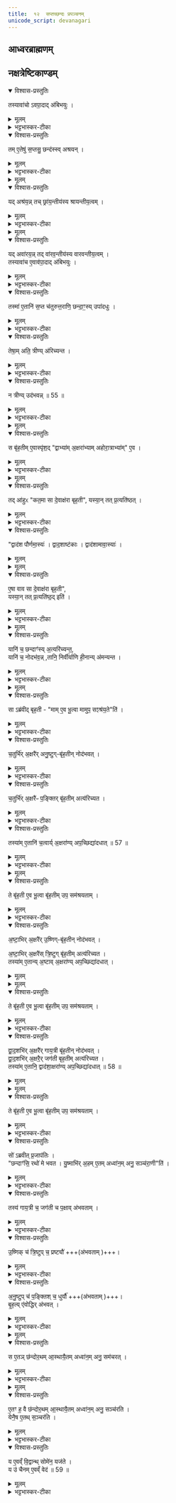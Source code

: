 ```yaml
---
title:  १२  सप्तच्छन्दः प्रपञ्चनम्
unicode_script: devanagari
---
```


## आध्वरब्राह्मणम्
## नक्षत्रेष्टिकाण्डम्‌

<details open><summary>विश्वास-प्रस्तुतिः</summary>

तस्यावा॑चो ऽवपा॒दाद् अ॑बिभयुः ।  
</details>

<details><summary>मूलम्</summary>

तस्यावा॑चो ऽवपा॒दाद् अ॑बिभयुः ।  
</details>

<details><summary>भट्टभास्कर-टीका</summary>

1 तस्यावाच इत्यादि ॥ उक्तमेकविंशेनादित्यस्य मात्रामिन्द्रो गत इति । तस्य आदित्यात्मन इन्द्रस्य अवाचोऽवपादात् अधः पतनात् अबिभयुः कदाचिदयमवाक्पतेदिति देवा भीतिं गताः । पद्यतेर्घञ्, थाथादिना उतरपदान्तोदात्तत्वम् ।
</details>

<details open><summary>विश्वास-प्रस्तुतिः</summary>

तम् ए॒तेषु॑ स॒प्तसु॒ छन्द॑स्स्व् अश्रयन् ।  
</details>

<details><summary>मूलम्</summary>

तम् ए॒तेषु॑ स॒प्तसु॒ छन्द॑स्स्व् अश्रयन् ।  
</details>

<details><summary>भट्टभास्कर-टीका</summary>

अथ तमेतेषु गायत्र्यादिषु सप्तसु छन्दस्सु अश्रयन् स्थापितवन्तः सप्तछन्दांस्याश्रयमकुर्वन् साम्नि । तत् तस्मात्तदाधारस्य सामविशेषस्य श्रायन्तीयत्वम् ।
</details>


<details><summary>मूलम्</summary>

यदश्र॑यन् ।
तच्छ्रा॑य॒न्तीय॑स्य श्रायन्तीय॒त्वम् ।
</details>

<details open><summary>विश्वास-प्रस्तुतिः</summary>

यद् अश्र॑य॒न्न् तच् छ्रा॑य॒न्तीय॑स्य श्रायन्तीय॒त्वम् ।  
</details>

<details><summary>मूलम्</summary>

यद् अश्र॑य॒न्न् तच् छ्रा॑य॒न्तीय॑स्य श्रायन्तीय॒त्वम् ।  
</details>

<details><summary>भट्टभास्कर-टीका</summary>

श्रयत्यनेन छन्दांस्यादित्य इति श्रायन्तीयम् ।
</details>


<details><summary>मूलम्</summary>

यदवा॑रयन् ।
तद्वा॑रव॒न्तीय॑स्य वारवन्तीय॒त्वम् ।
</details>

<details open><summary>विश्वास-प्रस्तुतिः</summary>

यद् अवा॑रय॒न्न् तद् वा॑रव॒न्तीय॑स्य वारवन्तीय॒त्वम् ।  
तस्यावा॑च ए॒वाव॑पा॒दाद् अ॑बिभयुः ।
</details>

<details><summary>मूलम्</summary>

यद् अवा॑रय॒न्न् तद् वा॑रव॒न्तीय॑स्य वारवन्तीय॒त्वम् ।  
तस्यावा॑च ए॒वाव॑पा॒दाद् अ॑बिभयुः ।
</details>

<details><summary>भट्टभास्कर-टीका</summary>

यत् यस्माच्चावाक्पतनादादित्यं अवारयन् निवारितवन्तो देवाः, तद्वारवन्तीयस्य सामविशेषस्य वारवन्तीयत्वम् ॥
</details>

<details open><summary>विश्वास-प्रस्तुतिः</summary>

तस्मा॑ ए॒तानि॑ स॒प्त च॑तुरुत्त॒राणि॒ छन्दा॒ꣳ॒स्य् उपा॑दधुः ।  
</details>

<details><summary>मूलम्</summary>

तस्मा॑ ए॒तानि॑ स॒प्त च॑तुरुत्त॒राणि॒ छन्दा॒ꣳ॒स्य् उपा॑दधुः ।  
</details>

<details><summary>भट्टभास्कर-टीका</summary>

2-3 तस्मात् सामद्वारेण गायत्र्यादीनि सप्त चतुरुत्तराणि छन्दांस्युपादधुः समन्तादुत्तम्भनत्वेन स्थापितवन्तः, चतुर्भिश्च चतुर्भिरुत्तरैः पूर्वस्मात्पूर्वस्मादुत्तराणि उद्गततराणीति । चतुर्विंशत्यक्षरा गायत्री, अष्टाविंशत्यक्षरा उष्णिगित्यादि ।
</details>

<details open><summary>विश्वास-प्रस्तुतिः</summary>

तेषा॒म् अति॒ त्रीण्य् अ॑रिच्यन्त ।
</details>

<details><summary>मूलम्</summary>

तेषा॒म् अति॒ त्रीण्य् अ॑रिच्यन्त ।
</details>

<details><summary>भट्टभास्कर-टीका</summary>

अथ तेषां छन्दसां मध्ये त्रीणि पङ्क्त्यादीनि छन्दांसि आदित्यं अत्यरिच्यन्त अतिक्रम्य स्थितानि । तेन तमुत्तम्भयितुमयोग्यानि ।
</details>

<details open><summary>विश्वास-प्रस्तुतिः</summary>

न त्रीण्य् उद॑भवन्न् ॥ 55 ॥  
</details>

<details><summary>मूलम्</summary>

न त्रीण्य् उद॑भवन्न् ॥ 55 ॥  
</details>

<details><summary>भट्टभास्कर-टीका</summary>

अथ त्रीणि गायत्र्यादीनि छन्दांसि आदित्यं नोदभवन् न प्राप्नुवन् ऊनप्रमाणत्वादादित्यमप्राप्य स्थितानि तेन तान्यप्युत्तम्भनासमर्थानि ।
</details>


<details><summary>मूलम्</summary>

स बृ॑ह॒तीमे॒वास्पृ॑शत् ।
द्वाभ्या॑म॒क्षरा॑भ्याम् ।
अ॒हो॒रा॒त्राभ्या॑मे॒व ।
</details>

<details open><summary>विश्वास-प्रस्तुतिः</summary>

स बृ॑ह॒तीम् ए॒वास्पृ॑श॒द् "द्वाभ्या॑म् अ॒क्षरा॑भ्याम् अहोरा॒त्राभ्या॑म्" ए॒व ।  
</details>

<details><summary>मूलम्</summary>

स बृ॑ह॒तीम् ए॒वास्पृ॑श॒द् "द्वाभ्या॑म् अ॒क्षरा॑भ्याम् अहोरा॒त्राभ्या॑म्" ए॒व ।  
</details>

<details><summary>भट्टभास्कर-टीका</summary>

अथ मध्ये स्थितां बृहतीमेव आदित्यः अस्पृशत् अन्यूनानतिरिक्तत्वात् उत्तम्भकत्वेनास्पृशत् । स एवैनमधारयत् इति यावत् ।

केन प्राकारेण बृहतीमादित्योऽस्पृशदित्पाह - द्वाभ्यामक्षराभ्यामित्वादि । द्वाभ्यां अविनाशाभ्यां नित्यप्रपृत्ताभ्यामेव क्वचित् बृहती सम्पद्यते । संवत्सरात्मकाहोरात्रसमुदायस्य बृहतीत्वेन रूपणात् तदवयवयोरहोरात्रयोः अक्षरत्वेन रूपणं क्रियते । बृहत्येव इत्थं भूत्वा आदित्यं देवं धारयितुं समर्था तस्मात् स बृहतीमेवास्पृशदिति । अन्यानि छन्दांसि नैवमहोरात्र्यां अन्येनैव [रात्राभ्यामनन्येनैव?] प्रकारेण आदित्यं स्पृशन्ति । तस्मात् तानि न्यूनान्यतिरिक्तानि चेत्युक्तम् । बृहत्यां तु षट्त्रिंशदक्षरसममितषट्त्रिंशदहोरात्रविशेषसमासादितबृहती एव [हतीसमभावक?] संवत्सरात्मिकां [संवत्सरात्मकस्य?] देवस्य आदित्यस्य सङ्ख्यातानुरूप्यं वहन्त्यां आदित्यः प्रतितिष्ठति ।
</details>


<details><summary>मूलम्</summary>

तदा॑हुः ।
क॒त॒मा सा दे॒वाक्ष॑रा बृह॒ती ।
यस्या॒न्तत्प्र॒त्यति॑ष्ठत् ।
</details>

<details open><summary>विश्वास-प्रस्तुतिः</summary>

तद् आ॑हुᳵ "कत॒मा सा दे॒वाक्ष॑रा बृह॒ती", यस्या॒न् तत् प्र॒त्यति॑ष्ठत् ।  
</details>

<details><summary>मूलम्</summary>

तद् आ॑हुᳵ "कत॒मा सा दे॒वाक्ष॑रा बृह॒ती", यस्या॒न् तत् प्र॒त्यति॑ष्ठत् ।  
</details>

<details><summary>भट्टभास्कर-टीका</summary>

कतमा सा देवाक्षरा बृहती यस्यामादित्यः प्रतितिष्ठतीति,
</details>

<details open><summary>विश्वास-प्रस्तुतिः</summary>

"द्वाद॑श पौर्णमा॒स्यः॑ । द्वाद॒शाष्ट॑काः ।  द्वाद॑शामावा॒स्याः॑ ।
</details>

<details><summary>मूलम्</summary>

"द्वाद॑श पौर्णमा॒स्यः॑ । द्वाद॒शाष्ट॑काः ।  द्वाद॑शामावा॒स्याः॑ ।
</details>


<details><summary>मूलम्</summary>

ए॒षा वाव सा दे॒वाक्ष॑रा बृह॒ती ॥ 56 ॥  
यस्या॒न्तत्प्र॒त्यति॑ष्ठ॒दिति॑ ।
</details>

<details open><summary>विश्वास-प्रस्तुतिः</summary>

ए॒षा वाव सा दे॒वाक्ष॑रा बृह॒ती",  
यस्या॒न् तत् प्र॒त्यति॑ष्ठ॒द् इति॑ ।  
</details>

<details><summary>मूलम्</summary>

ए॒षा वाव सा दे॒वाक्ष॑रा बृह॒ती",  
यस्या॒न् तत् प्र॒त्यति॑ष्ठ॒द् इति॑ ।  
</details>

<details><summary>भट्टभास्कर-टीका</summary>

एवं पृष्टे उत्तरं - द्वादशेत्यादि । देवाः आदित्याः, ते च द्वादश, ते च त्रिरावृत्ताः षट्त्रिंशत् । बृहती च षट्त्रिंशदक्षरा । तिथयोऽप्येता द्वादशद्वादश संवत्सरे संभूय षट्त्रिंशदित्येवं देवनिरूप्याक्षरा बृहती इति उत्तरं ब्रूयात् ॥
</details>


<details><summary>मूलम्</summary>

यानि॑ च॒ छन्दाꣳ॑स्य॒त्यरि॑च्यन्त ।
यानि॑ च॒ नोदभ॑वन् ।
तानि॒ निर्वी॑र्याणि ही॒नान्य॑मन्यन्त ।
</details>

<details open><summary>विश्वास-प्रस्तुतिः</summary>

यानि॑ च॒ छन्दाꣳ॑स्य् अ॒त्यरि॑च्यन्त॒,  
यानि॑ च॒ नोदभ॑व॒न्न् ,तानि॒ निर्वी॑र्याणि ही॒नान्य् अ॑मन्यन्त ।
</details>

<details><summary>मूलम्</summary>

यानि॑ च॒ छन्दाꣳ॑स्य् अ॒त्यरि॑च्यन्त॒,  
यानि॑ च॒ नोदभ॑व॒न्न् ,तानि॒ निर्वी॑र्याणि ही॒नान्य् अ॑मन्यन्त ।
</details>

<details><summary>भट्टभास्कर-टीका</summary>

4 यानि चेत्यादि ॥ अन्यानि यानि छन्दांसि न्यूनातिरिक्तानि निर्वीर्याणि कार्यं कर्तुमसमर्थानि तानि हीनानि वयं स्मः इति अमन्यन्त उत्तम्भनकार्यात् गळितानि निर्वीर्याण्यभवन् ।
</details>


<details><summary>मूलम्</summary>

साऽब्र॑वीद्बृह॒ती ।
मामे॒व भू॒त्वा ।
मामुप॒ सꣵश्र॑य॒तेति॑ ।
</details>

<details open><summary>विश्वास-प्रस्तुतिः</summary>

सा ऽब्र॑वीद् बृह॒ती - "माम् ए॒व भू॒त्वा मामुप॒ सꣵश्र॑य॒ते"ति॑ ।  
</details>

<details><summary>मूलम्</summary>

सा ऽब्र॑वीद् बृह॒ती - "माम् ए॒व भू॒त्वा मामुप॒ सꣵश्र॑य॒ते"ति॑ ।  
</details>

<details><summary>भट्टभास्कर-टीका</summary>

अथ सा बृहती छन्दांसि अब्रवीत् मामेव भूत्वा मद्रूपमेव प्राप्य । भू प्राप्तौ । मया तुल्याक्षरतां प्राप्य मामुपसंश्रयत मत्समीपे मया तुल्यकार्याणि वर्तध्वं इति ।
ततः छन्दोभिः ओं तथेत्यनुमते स्वयमेव बृहती तेषामक्षरसाम्यमकरोत् ॥
</details>

<details open><summary>विश्वास-प्रस्तुतिः</summary>

च॒तुर्भि॑र् अ॒क्षरै॑र् अनु॒ष्टुग्-बृ॑ह॒तीन् नोद॑भवत् ।  
</details>

<details><summary>मूलम्</summary>

च॒तुर्भि॑र् अ॒क्षरै॑र् अनु॒ष्टुग्-बृ॑ह॒तीन् नोद॑भवत् ।  
</details>

<details><summary>भट्टभास्कर-टीका</summary>

5 चतुर्भिरित्यादि ॥ द्वात्रिंशदक्षराऽनुष्टुप् षट्त्रिंशदक्षरा बृहती बृहत्यात्मानं आदित्यं चतुर्भिरक्षरैः नोदभवत् ।
</details>

<details open><summary>विश्वास-प्रस्तुतिः</summary>

च॒तुर्भि॑र् अ॒क्षरै॑ᳶ प॒ङ्क्तिर् बृ॑ह॒तीम् अत्य॑रिच्यत ।  
</details>

<details><summary>मूलम्</summary>

च॒तुर्भि॑र् अ॒क्षरै॑ᳶ प॒ङ्क्तिर् बृ॑ह॒तीम् अत्य॑रिच्यत ।  
</details>

<details><summary>भट्टभास्कर-टीका</summary>

पङ्क्तिः चतुश्चत्वारिंशदक्षरा चतुर्भिरक्षरैः बृहतीमत्यरिच्यत
</details>

<details open><summary>विश्वास-प्रस्तुतिः</summary>

तस्या॑म् ए॒तानि॑ च॒त्वार्य् अ॒क्षरा॑ण्य् अप॒च्छिद्या॑दधात् ॥ 57 ॥  
</details>

<details><summary>मूलम्</summary>

तस्या॑म् ए॒तानि॑ च॒त्वार्य् अ॒क्षरा॑ण्य् अप॒च्छिद्या॑दधात् ॥ 57 ॥  
</details>

<details><summary>भट्टभास्कर-टीका</summary>

अथ एतानि पङ्क्त्या अधिकानि चत्वार्यक्षराणि अतोऽपच्छिद्य तस्यां अनुष्टुभि अदधात् ।
</details>


<details><summary>मूलम्</summary>

ते बृ॑ह॒ती ए॒व भू॒त्वा ।
बृ॒ह॒तीमुप॒ सम॑श्रयताम् ।
</details>

<details open><summary>विश्वास-प्रस्तुतिः</summary>

ते बृ॑ह॒ती ए॒व भू॒त्वा बृ॑ह॒तीम् उप॒ सम॑श्रयताम् ।  
</details>

<details><summary>मूलम्</summary>

ते बृ॑ह॒ती ए॒व भू॒त्वा बृ॑ह॒तीम् उप॒ सम॑श्रयताम् ।  
</details>

<details><summary>भट्टभास्कर-टीका</summary>

एवं कृते ते द्वे अपि अनुष्टुप्पङ्क्ती बृहती बृहत्यौ बृहतीतुल्याक्षरे एव भूत्वा बृहत्या समेत्य तुल्यकार्ये अभूताम् ॥
</details>

<details open><summary>विश्वास-प्रस्तुतिः</summary>

अ॒ष्टा॒भिर् अ॒क्षरै॑र् उ॒ष्णिग्-बृ॑ह॒तीन् नोद॑भवत् ।  

अ॒ष्टा॒भिर् अ॒क्षरै॑स् त्रि॒ष्टुग् बृ॑ह॒तीम् अत्य॑रिच्यत ।  
तस्या॑म् ए॒तान्य् अ॒ष्टाव् अ॒क्षरा॑ण्य् अप॒च्छिद्या॑दधात् ।  
</details>

<details><summary>मूलम्</summary>

अ॒ष्टा॒भिर् अ॒क्षरै॑र् उ॒ष्णिग्-बृ॑ह॒तीन् नोद॑भवत् ।  

अ॒ष्टा॒भिर् अ॒क्षरै॑स् त्रि॒ष्टुग् बृ॑ह॒तीम् अत्य॑रिच्यत ।  
तस्या॑म् ए॒तान्य् अ॒ष्टाव् अ॒क्षरा॑ण्य् अप॒च्छिद्या॑दधात् ।  
</details>


<details><summary>मूलम्</summary>

ते बृ॑ह॒ती ए॒व भू॒त्वा ।
बृ॒ह॒तीमुप॒ सम॑श्रयताम् ।
</details>

<details open><summary>विश्वास-प्रस्तुतिः</summary>

ते बृ॑ह॒ती ए॒व भू॒त्वा बृ॑ह॒तीम् उप॒ सम॑श्रयताम् ।  
</details>

<details><summary>मूलम्</summary>

ते बृ॑ह॒ती ए॒व भू॒त्वा बृ॑ह॒तीम् उप॒ सम॑श्रयताम् ।  
</details>

<details><summary>भट्टभास्कर-टीका</summary>

6 अष्ठाभिरित्यादि ॥ अष्टाविंशत्यक्षरा उष्णिक् । चक्षुश्चत्वारिंशदक्षरा त्रिषुप् । तयोः अष्टाक्षरापच्छेदादानाभ्यां बृहतीप्रकारः कृतः ॥
</details>

<details open><summary>विश्वास-प्रस्तुतिः</summary>

द्वा॒द॒शभि॑र् अ॒क्षरै॑र् गाय॒त्री बृ॑ह॒तीन् नोद॑भवत् ।  
द्वा॒द॒शभि॑र् अ॒क्षरै॒र् जग॑ती बृह॒तीम् अत्य॑रिच्यत ।  
तस्या॑म्‌ ए॒तानि॒ द्वाद॑शा॒क्षरा॑ण्य् अप॒च्छिद्या॑दधात् ॥ 58 ॥  
</details>

<details><summary>मूलम्</summary>

द्वा॒द॒शभि॑र् अ॒क्षरै॑र् गाय॒त्री बृ॑ह॒तीन् नोद॑भवत् ।  
द्वा॒द॒शभि॑र् अ॒क्षरै॒र् जग॑ती बृह॒तीम् अत्य॑रिच्यत ।  
तस्या॑म्‌ ए॒तानि॒ द्वाद॑शा॒क्षरा॑ण्य् अप॒च्छिद्या॑दधात् ॥ 58 ॥  
</details>


<details><summary>मूलम्</summary>

ते बृ॑ह॒ती ए॒व भू॒त्वा ।
बृ॒ह॒तीमुप॒ सम॑श्रयताम् ।
</details>

<details open><summary>विश्वास-प्रस्तुतिः</summary>

ते बृ॑ह॒ती ए॒व भू॒त्वा बृ॑ह॒तीम् उप॒ सम॑श्रयताम् ।  
</details>

<details><summary>मूलम्</summary>

ते बृ॑ह॒ती ए॒व भू॒त्वा बृ॑ह॒तीम् उप॒ सम॑श्रयताम् ।  
</details>

<details><summary>भट्टभास्कर-टीका</summary>

7 द्वादशभिरिति ॥ चतुर्विंशत्यक्षरा गायत्री । अष्टाचत्वारिंशदक्षरा जगती, तस्मात् तयोः द्वादशाक्षरापच्छेदादानाभ्यां बृहतीभावमकरोत् । अथ सर्वैश्छन्दोभिः उत्तम्भित आदित्यस्तिष्ठतीति ॥
</details>

<details open><summary>विश्वास-प्रस्तुतिः</summary>

सो॑ ऽब्रवीत् प्र॒जाप॑तिः ।  
"छन्दाꣳ॑सि॒ रथो॑ मे भवत ।  यु॒ष्माभि॑र् अ॒हम् ए॒तम् अध्वा॑न॒म् अनु॒ सञ्च॑रा॒णी"ति॑ ।
</details>

<details><summary>मूलम्</summary>

सो॑ ऽब्रवीत् प्र॒जाप॑तिः ।  
"छन्दाꣳ॑सि॒ रथो॑ मे भवत ।  यु॒ष्माभि॑र् अ॒हम् ए॒तम् अध्वा॑न॒म् अनु॒ सञ्च॑रा॒णी"ति॑ ।
</details>

<details><summary>भट्टभास्कर-टीका</summary>

8 सोऽब्रवीदित्यादि ॥ आदित्यः प्रजापतिरित्येके । अध्वा लोकरक्षामार्गः । युष्माभिः रथभूतैः अनु क्रमेण सञ्चराणि । 'समस्तृतीया युक्तात्'इति व्यत्ययेन न प्रवर्तते ।
</details>

<details open><summary>विश्वास-प्रस्तुतिः</summary>

तस्य॑ गाय॒त्री च॒ जग॑ती च प॒क्षाव् अ॑भवताम् ।  
</details>

<details><summary>मूलम्</summary>

तस्य॑ गाय॒त्री च॒ जग॑ती च प॒क्षाव् अ॑भवताम् ।  
</details>

<details><summary>भट्टभास्कर-टीका</summary>

पक्षौ चक्रे बाह्ये गायत्रीजगत्यौ ।
</details>

<details open><summary>विश्वास-प्रस्तुतिः</summary>

उ॒ष्णिक् च॑ त्रि॒ष्टुप् च॒ प्रष्ट्यौ॑ +++(अ॑भवताम् )+++।  
</details>

<details><summary>मूलम्</summary>

उ॒ष्णिक् च॑ त्रि॒ष्टुप् च॒ प्रष्ट्यौ॑ +++(अ॑भवताम् )+++।  
</details>

<details><summary>भट्टभास्कर-टीका</summary>

अथाभ्यन्तरेण प्रष्टयौ बहिर्युजावश्वौ । उष्णिक्त्रिष्टुभौ ।
</details>

<details open><summary>विश्वास-प्रस्तुतिः</summary>

अ॒नु॒ष्टुप् च॑ प॒ङ्क्तिश् च॒ धुर्यौ॑ +++(अ॑भवताम् )+++।  
बृ॒ह॒त्य् ए॑वोद्धिर् अ॑भवत् ।  
</details>

<details><summary>मूलम्</summary>

अ॒नु॒ष्टुप् च॑ प॒ङ्क्तिश् च॒ धुर्यौ॑ +++(अ॑भवताम् )+++।  
बृ॒ह॒त्य् ए॑वोद्धिर् अ॑भवत् ।  
</details>

<details><summary>भट्टभास्कर-टीका</summary>

अथ तयोरन्तरा धुर्यौ अन्तर्युजावश्वौ अनुष्टुप् पङ्क्तिश्च [बृहती] उद्धिः ऊर्ध्वा स्थापनीया उपवेशनफलकरूपा अभवत् ।
</details>


<details><summary>मूलम्</summary>

स ए॒तञ्छ॑न्दोर॒थमा॒स्थाय॑ ।
ए॒तमध्वा॑न॒मनु॒ सम॑चरत् ।
</details>

<details open><summary>विश्वास-प्रस्तुतिः</summary>

स ए॒तञ् छ॑न्दोर॒थम् आ॒स्थायै॒तम् अध्वा॑न॒म् अनु॒ सम॑चरत् ।  
</details>

<details><summary>मूलम्</summary>

स ए॒तञ् छ॑न्दोर॒थम् आ॒स्थायै॒तम् अध्वा॑न॒म् अनु॒ सम॑चरत् ।  
</details>

<details><summary>भट्टभास्कर-टीका</summary>

स प्रजापतिस्तादृशं रथमारुह्यानुदिनमेतन्मार्गं संचरति ।
</details>


<details><summary>मूलम्</summary>

ए॒तꣳ ह॒ वै छ॑न्दोर॒थमा॒स्थाय॑ ।
ए॒तमध्वा॑न॒मनु॒ सञ्च॑रति ।
</details>

<details open><summary>विश्वास-प्रस्तुतिः</summary>

ए॒तꣳ ह॒ वै छ॑न्दोर॒थम् आ॒स्थायै॒तम् अध्वा॑न॒म् अनु॒ सञ्च॑रति ।  
येनै॒ष ए॒तथ् स॒ञ्चर॑ति ।  
</details>

<details><summary>मूलम्</summary>

ए॒तꣳ ह॒ वै छ॑न्दोर॒थम् आ॒स्थायै॒तम् अध्वा॑न॒म् अनु॒ सञ्च॑रति ।  
येनै॒ष ए॒तथ् स॒ञ्चर॑ति ।  
</details>

<details><summary>भट्टभास्कर-टीका</summary>

यः पुमान् एवं रथमनुसंदधानः सोमेन यजते यश्च एनं रथं एवं ध्यायति स एष उभयविधोपि पुरुषः येन अध्वना एषः प्रजापतिः एतत् दृश्यमानं स्थानं संचरति तमेतमेवाध्वानं छन्दोरथमारूढोऽनुदिनं संचरति ।
</details>

<details open><summary>विश्वास-प्रस्तुतिः</summary>

य ए॒वव्ँ वि॒द्वान्थ् सोमे॑न॒ यज॑ते ।  
य उ॑ चैनम् ए॒वव्ँ वेद॑ ॥ 59 ॥  
</details>

<details><summary>मूलम्</summary>

य ए॒वव्ँ वि॒द्वान्थ् सोमे॑न॒ यज॑ते ।  
य उ॑ चैनम् ए॒वव्ँ वेद॑ ॥ 59 ॥  
</details>

<details><summary>भट्टभास्कर-टीका</summary>

अत्र एवंशब्देन 'देवासुराः' इत्याद्यनुवाकचतुष्टयोक्तस्साङ्गः सोमयागप्रकारः परामृश्यते । अतोऽयं सोमयागस्य प्रयोगविधिर्द्रष्टव्यः ॥
इति श्रीभट्टक्षभास्करविरचिते पारक्षुद्रभाष्ये प्रथमाष्टकस्य पञ्चमे प्रपाठके द्वादशोऽनुवाकः ॥
प्रपाठकश्च समाप्तः ॥  

</details>

